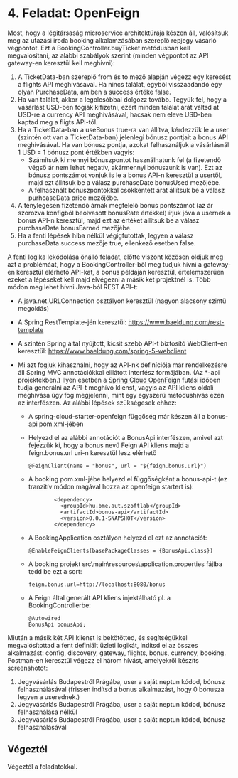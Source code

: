 # 4. Feladat: OpenFeign

Most, hogy a légitársaság microservice architektúrája készen áll, valósítsuk meg az utazási iroda booking alkalamzásában szereplő repjegy vásárló végpontot. Ezt a BookingController.buyTicket metódusban kell megvalósítani, az alábbi szabályok szerint (minden végpontot az API gateway-en keresztül kell meghívni):

1. A TicketData-ban szereplő from és to mező alapján végezz egy keresést a flights API meghívásával. Ha nincs találat, egyből visszaadandó egy olyan PurchaseData, amiben a success értéke false.
2. Ha van találat, akkor a legolcsóbbal dolgozz tovább. Tegyük fel, hogy a vásárlást USD-ben fogják kifizetni, ezért minden találat árát váltsd át USD-re a currency API meghívásával, hacsak nem eleve USD-ben kaptad meg a fligts API-tól.
3. Ha a TicketData-ban a useBonus true-ra van állítva, kérdezzük le a user (szintén ott van a TicketData-ban) jelenlegi bónusz pontjait a bonus API meghívásával. Ha van bónusz pontja, azokat felhasználjuk a vásárlásnál 1 USD = 1 bónusz pont értékben vagyis:
   - Számítsuk ki mennyi bónuszpontot használhatunk fel (a fizetendő végső ár nem lehet negatív, akármennyi bónuszunk is van). Ezt az bónusz pontszámot vonjuk is le a bonus API-n keresztül a usertől, majd ezt állítsuk be a válasz purchaseDate bonusUsed mezőjébe.
   - A felhasznált bónuszpontokkal csökkentett árat állítsuk be a válasz purhcaseData price mezőjébe.
4. A ténylegesen fizetendő árnak megfelelő bonus pontszámot (az ár szorozva konfigból beolvasott bonusRate értékkel) írjuk jóva a usernek a bonus API-n keresztül, majd ezt az értéket állítsuk be a válasz purchaseDate bonusEarned mezőjébe.
5. Ha a fenti lépések hiba nélkül végigfutottak, legyen a válasz purchaseData success mezője true, ellenkező esetben false.

A fenti logika lekódolása önálló feladat, előtte viszont közösen oldjuk meg azt a problémáat, hogy a BookingController-ből meg tudjuk hívni a gateway-en keresztül elérhető API-kat, a bonus példáján keresztül, értelemszerűen ezeket a lépéseket kell majd elvégezni a másik két projektnél is. Több módon meg lehet hívni Java-ból REST API-t:

- A java.net.URLConnection osztályon keresztül (nagyon alacsony szintű megoldás)

- A Spring RestTemplate-jén keresztül: https://www.baeldung.com/rest-template

- A szintén Spring által nyújtott, kicsit szebb API-t biztosító WebClient-en keresztül: https://www.baeldung.com/spring-5-webclient

- Mi azt fogjuk kihasználni, hogy az API-nk definíciója már rendelkezésre áll Spring MVC annotációkkal elllátott interfész formájában. (Az *-api projektekben.) Ilyen esetben a [Spring Cloud OpenFeign](https://docs.spring.io/spring-cloud-openfeign/docs/2.2.5.RELEASE/reference/html/) futási időben tudja generálni az API-t meghívó klienst, vagyis az API kliens oldali meghívása úgy fog megjelenni, mint egy egyszerű metódushívás ezen az interfészen. Az alábbi lépések szükségesek ehhez:

  - A spring-cloud-starter-openfeign függőség már készen áll a bonus-api pom.xml-jében

  - Helyezd el az alábbi annotációt a BonusApi interfészen, amivel azt fejezzük ki, hogy a bonus nevű Feign API kliens majd a feign.bonus.url uri-n keresztül lesz elérhető

    ```
    @FeignClient(name = "bonus", url = "${feign.bonus.url}")
    ```

  - A booking pom.xml-jébe helyezd el függőségként a bonus-api-t (ez tranzitív módon magával hozza az openfeign startert is):

    ```
            <dependency>
              <groupId>hu.bme.aut.szoftlab</groupId>
              <artifactId>bonus-api</artifactId>
              <version>0.0.1-SNAPSHOT</version>
            </dependency>
    ```

  - A BookingApplication osztályon helyezd el ezt az annotációt:

    ```
    @EnableFeignClients(basePackageClasses = {BonusApi.class})
    ```

  - A booking projekt src\main\resources\application.properties fájlba tedd be ezt a sort:

    ```
    feign.bonus.url=http://localhost:8080/bonus
    ```

  - A Feign által generált API kliens injektálható pl. a BookingControllerbe:

    ```
    @Autowired
    BonusApi bonusApi;
    ```

Miután a másik két API klienst is bekötötted, és segítségükkel megvalósítottad a fent definiált üzleti logikát, indítsd el az összes alkalmazást: config, discovery, gateway, flights, bonus, currency, booking. Postman-en keresztül végezz el három hívást, amelyekről készíts screenshotot:

1. Jegyvásárlás Budapestről Prágába, user a saját neptun kódod, bónusz felhasználásával (frissen indítsd a bonus alkalmazást, hogy 0 bónusza legyen a userednek.)
2. Jegyvásárlás Budapestről Prágába, user a saját neptun kódod, bónusz felhasználása nélkül
3. Jegyvásárlás Budapestről Prágába, user a saját neptun kódod, bónusz felhasználásával



## Végeztél

Végeztél a feladatokkal.
